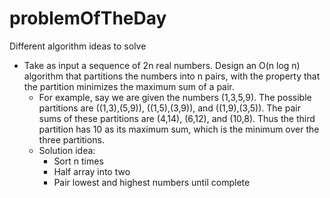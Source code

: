 # problemOfTheDay
Different algorithm ideas to solve


* Take as input a sequence of 2n real numbers. Design an O(n log n) algorithm that partitions the numbers into n pairs, with the property that the partition minimizes the maximum sum of a pair.
  * For example, say we are given the numbers (1,3,5,9). The possible partitions are ((1,3),(5,9)), ((1,5),(3,9)), and ((1,9),(3,5)). The pair sums of these partitions are (4,14), (6,12), and (10,8). Thus the third partition has 10 as its maximum sum, which is the minimum over the three partitions.
  * Solution idea: 
    * Sort n times
    * Half array into two
    * Pair lowest and highest numbers until complete
